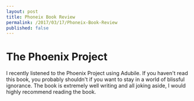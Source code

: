 ```yaml
---
layout: post
title: Phoneix Book Review
permalink: /2017/03/17/Phoneix-Book-Review
published: false
---
```


# The Phoenix Project

I recently listened to the Phoenix Project using Adubile. If you haven't read this book, you probably shouldn't if you want to stay in a world of blissful ignorance. The book is extremely well writing and all joking aside, I would highly recommend reading the book.
